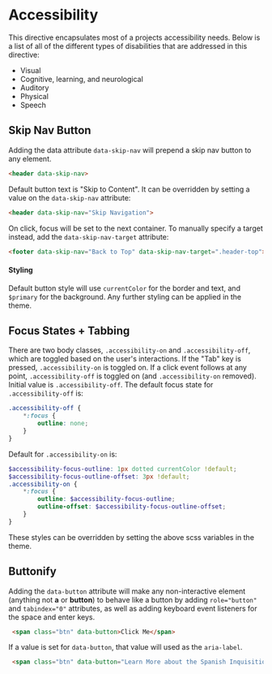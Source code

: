 # Accessibility
This directive encapsulates most of a projects accessibility needs. Below is a list of all of the different types of disabilities that are addressed in this directive:
* Visual
* Cognitive, learning, and neurological
* Auditory
* Physical
* Speech

## Skip Nav Button
Adding the data attribute `data-skip-nav` will prepend a skip nav button to any element.

```html
<header data-skip-nav>
``` 

Default button text is "Skip to Content". It can be overridden by 
setting a value on the `data-skip-nav` attribute:

```html
<header data-skip-nav="Skip Navigation">
```

On click, focus will be set to the next container. To manually specify 
a target instead, add the `data-skip-nav-target` attribute:

```html
<footer data-skip-nav="Back to Top" data-skip-nav-target=".header-top">
```

#### Styling
Default button style will use `currentColor` for the border and text, 
and `$primary` for the background. Any further styling can be 
applied in the theme.

## Focus States + Tabbing
There are two body classes, `.accessibility-on` and `.accessibility-off`, 
which are toggled based on the user's interactions. If the "Tab" key is 
pressed, `.accessibility-on` is toggled on. If a click event follows at 
any point, `.accessibility-off` is toggled on (and `.accessibility-on` 
removed). Initial value is `.accessibility-off`. The default focus state 
for `.accessibility-off` is:

```scss
.accessibility-off {
    *:focus {
        outline: none;
    }
}
```

Default for `.accessibility-on` is:

```scss
$accessibility-focus-outline: 1px dotted currentColor !default;
$accessibility-focus-outline-offset: 3px !default;
.accessibility-on {
    *:focus {
        outline: $accessibility-focus-outline;
        outline-offset: $accessibility-focus-outline-offset;
    }
}
```

These styles can be overridden by setting the above scss variables in 
the theme. 

## Buttonify
Adding the `data-button` attribute will make any non-interactive element 
(anything not **a** or **button**) to behave like a button by adding 
`role="button"` and `tabindex="0"` attributes, as well as adding keyboard 
event listeners for the space and enter keys.

```html
 <span class="btn" data-button>Click Me</span>
```

If a value is set for `data-button`, that value will used as the 
`aria-label`. 

```html
 <span class="btn" data-button="Learn More about the Spanish Inquisition">Read More</span>
```
